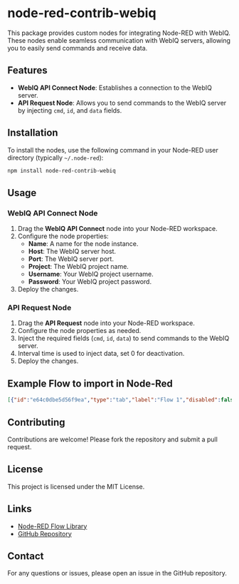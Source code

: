 # node-red-contrib-webiq

This package provides custom nodes for integrating Node-RED with WebIQ. These nodes enable seamless communication with WebIQ servers, allowing you to easily send commands and receive data.

## Features

- **WebIQ API Connect Node**: Establishes a connection to the WebIQ server.
- **API Request Node**: Allows you to send commands to the WebIQ server by injecting `cmd`, `id`, and `data` fields.

## Installation

To install the nodes, use the following command in your Node-RED user directory (typically `~/.node-red`):

```bash
npm install node-red-contrib-webiq
```

## Usage

### WebIQ API Connect Node

1. Drag the **WebIQ API Connect** node into your Node-RED workspace.
2. Configure the node properties:
   - **Name**: A name for the node instance.
   - **Host**: The WebIQ server host.
   - **Port**: The WebIQ server port.
   - **Project**: The WebIQ project name.
   - **Username**: Your WebIQ project username.
   - **Password**: Your WebIQ project password.
3. Deploy the changes.

### API Request Node

1. Drag the **API Request** node into your Node-RED workspace.
2. Configure the node properties as needed.
3. Inject the required fields (`cmd`, `id`, `data`) to send commands to the WebIQ server.
4. Interval time is used to inject data, set 0 for deactivation.
5. Deploy the changes.

## Example Flow to import in Node-Red

```json
[{"id":"e64c0dbe5d56f9ea","type":"tab","label":"Flow 1","disabled":false,"info":"","env":[]},{"id":"webiq-api-connect","type":"webiq-api-connect","z":"e64c0dbe5d56f9ea","name":"WebIQ Connection","host":"localhost","port":"10123","project":"ob_Review_11","username":"admin","password":"admin","x":570,"y":300,"wires":[["39bc8001a955b56b"]]},{"id":"0","type":"api-request","z":"e64c0dbe5d56f9ea","name":"API Request","cmd":"io.read","data":"[\"DSin\", \"SInt\"]","interval":"0","x":330,"y":300,"wires":[["webiq-api-connect"]]},{"id":"18060514ead1a14e","type":"inject","z":"e64c0dbe5d56f9ea","name":"","props":[{"p":"payload"},{"p":"topic","vt":"str"}],"repeat":"","crontab":"","once":false,"onceDelay":0.1,"topic":"","payload":"","payloadType":"date","x":120,"y":300,"wires":[["0"]]},{"id":"39bc8001a955b56b","type":"debug","z":"e64c0dbe5d56f9ea","name":"debug 1","active":true,"tosidebar":true,"console":false,"tostatus":false,"complete":"false","statusVal":"","statusType":"auto","x":760,"y":300,"wires":[]}]
```

## Contributing

Contributions are welcome! Please fork the repository and submit a pull request.

## License

This project is licensed under the MIT License.

## Links

- [Node-RED Flow Library](https://flows.nodered.org/node/node-red-contrib-webiq)
- [GitHub Repository](https://github.com/YourUsername/node-red-contrib-webiq)

## Contact

For any questions or issues, please open an issue in the GitHub repository.
